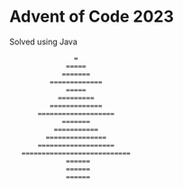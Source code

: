 # Advent of Code 2023
Solved using Java

                    =
                  =====
                 =======
              =============
                  =====
                =========
              =============
           ===================
                 =======
               ===========
             ===============
           ===================
       ===========================
                  ======
                  ======
                  ======
